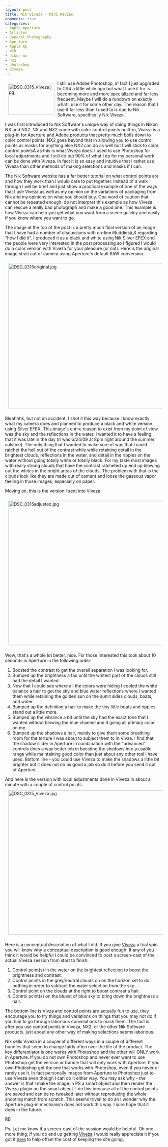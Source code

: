 ```yaml
---
layout: post
title: Nik Viveza - Mini Review
comments: true
categories:
- Apple Aperture
- Articles
- General Photography
- Aperture
- Apple Ap
- Nik
- nikon nx
- nx2
- photoshop
- Viveza
---
```

<a rel="lightbox" href="/wp-content/uploads/2009/07/DSC_0315_Viveza.jpg"><img title="DSC_0315_Viveza.jpg" src="/wp-content/uploads/2009/07/.thumbs/.DSC_0315_Viveza.jpg" border="0" alt="DSC_0315_Viveza.jpg" hspace="10" vspace="10" width="150" height="100" align="left" /></a>I still use Adobe Photoshop, in fact I just upgraded to CS4 a little while ago but what I use it for is becoming more and more specialized and far less frequent. Maybe I will do a rundown on exactly what I use it for some other day. The reason that I use it far less than I used to is due to Nik Software, specifically Nik Viveza.

I was first introduced to Nik Software's unique way of doing things in Nikon NX and NX2. NX and NX2 come with color control points built-in, Viveza is a plug-in for Aperture and Adobe products that pretty much boils down to color control points. NX2 goes beyond that in allowing you to use control points as masks for anything else NX2 can do as well but I will stick to color control pointsÂ as this is what Viveza does. I used to use Photoshop for local adjustments and I still do but 90% of what I do for my personal work can be done with Viveza. In fact it is so easy and intuitive that I rather use Viveza than other methods of making selections and masks if I can.

The Nik Software website has a far better tutorial on what control points are and how they work than I would care to put together. Instead of a walk through I will be brief and just show a practical example of one of the ways that I use Viveza as well as my opinion on the variations of packaging from Nik and my opinions on what you should buy. One word of caution that cannot be repeated enough, do not interpret this example as how Viveza can rescue a really bad photograph and make a good one. This example is how Viveza can help you get what you want from a scene quickly and easily if you know where you want to go.

The image at the top of the post is a pretty much final version of an image that I have had a number of discussions with on-line iBuddiesâ„¢ regarding "how I did it". I produced it as a black and white using Nik Silver EFEX and the people were very interested in the post processing so I figured I would do a color version with Viveza for your pleasure (or not). Here is the original image strait out of camera using Aperture's default RAW conversion.

<img title="DSC_0315original.jpg" src="/wp-content/uploads/2009/07/DSC_0315original.jpg" border="0" alt="DSC_0315original.jpg" hspace="10" vspace="10" width="700" height="469" />

Bleahhhk, but not an accident. I shot it this way because I know exactly what my camera does and planned to produce a black and white version using Silver EFEX. This image's entire reason to exist from my point of view was the sky and the reflections in the water. I wanted it to have a feeling that it was late in the day (it was 6/24/09 at 8pm right around the summer solstice). The only thing that I wanted to make sure of was that I could ratchet the hell out of the contrast while while retaining detail in the brightest clouds, reflections in the water, and detail in the ripples on the water without going totally white or totally black. For my taste most images with really strong clouds that have the contrast ratcheted up end up blowing out the whites in the bright areas of the clouds. The problem with that is the clouds look like they are made out of cement and loose the gaseous vapor feeling in those images, especially on paper.

Moving on, this is the version I sent into Viveza.

<img title="DSC_0315adjusted.jpg" src="/wp-content/uploads/2009/07/DSC_0315adjusted.jpg" border="0" alt="DSC_0315adjusted.jpg" hspace="10" vspace="10" width="700" height="468" />

Wow, that's a whole lot better, nice. For those interested this took about 10 seconds in Aperture in the following order:
<ol>
	<li>Boosted the contrast to get the overall separation I was looking for.</li>
	<li>Bumped up the brightness a tad until the whitest part of the clouds still had the detail I wanted.</li>
	<li>Now that I could see where all the colors were hiding I cooled the white balance a hair to get the sky and blue water reflections where I wanted them while retaining the golden sun on the sunlit sides clouds, boats, and water.</li>
	<li>Bumped up the definition a hair to make the tiny little boats and ripples stand out a little more.</li>
	<li>Bumped up the vibrance a bit until the sky had the exact tone that I wanted without blowing the blue channel and it going all primary color on me.</li>
	<li>Bumped up the shadows a hair, mainly to give them some breathing room for the torture I was about to subject them to in Vivza. I find that the shadow slider in Aperture in combination with the "advanced" controls does a way better job in boosting the shadows into a usable range while maintaining good color than just about any other tool i have used. Bottom line - you could use Viveza to make the shadows a little bit brighter but it does not do as good a job so do it before you send it out of Aperture.</li>
</ol>
And here is the version with local adjustments done in Viveza in about a minute with a couple of control points.

<img title="DSC_0315_Viveza.jpg" src="/wp-content/uploads/2009/07/DSC_0315_Viveza.jpg" border="0" alt="DSC_0315_Viveza.jpg" hspace="10" vspace="10" width="700" height="468" />

Here is a conceptual description of what I did. If you give <a style="&quot;border:none" href="&lt;a href=&quot;http://www.amazon.com/gp/redirect.html?ie=UTF8&amp;location=http%3A%2F%2Fwww.amazon.com%2Fs%3Fie%3DUTF8%26store-name%3Dsoftware%26redirect%3Dtrue%26search-type%3Dss%26index%3Dsoftware%26ref%3Dbl%255Fsr%255Fsoftware%26field-brandtextbin%3DNik%2520Software&amp;tag=rbde-20&amp;linkCode=ur2&amp;camp=1789&amp;creative=390957&quot;&gt;Name Your Link&lt;/a&gt;&lt;img src=">Viveza</a> a trial spin you will know why a conceptual description is good enough. If any of you think it would be helpful I could be convinced to post a screen-cast of the actual Viveza session from start to finish.
<ol>
	<li>Control point(s) in the water on the brightest reflection to boost the brightness and contrast.</li>
	<li>Control points in the grey/neutral clouds on on the horizon set to do nothing in order to subtract the water selection from the sky.</li>
	<li>Control point on the clouds at the right to boost contrast a hair.</li>
	<li>Control point(s) on the bluest of blue sky to bring down the brightness a hair.</li>
</ol>
The bottom line is Vivza and control points are actually fun to use, they encourage you to try things and variations on things that you may not do if you had to go through laborious convolutions to mask them. The fact is after you use control points in Viveza, NX2, or the other Nik Software products, just about any other way of making selections seems laborious.

Nik sells Viveza in a couple of different ways in a couple of different bundles that seem to change fairly often over the life of the product. The key differentiator is one works with Photoshop and the other will ONLY work in Aperture. If you do not own Photoshop and never ever want to use Photoshop get the version or bundle that will only work with Aperture. If you own Photoshop get the one that works with Photoshop, even if you never or rarely use it. In fact personally images from Aperture to Photoshop just to use Viveza even though I can do it either way. You may ask why - the answer is that I make the image in PS a smart object and then render the Viveza plugin on the smart object. I do this because all of the control points are saved and can be re-tweaked later without reproducing the whole shooting match from scratch. This seems trivial to do an I wonder why the Aperture plug-in mechanism does not work this way. I sure hope that it does in the future.

RB

Ps. Let me know if a screen-cast of the session would be helpful. Oh one more thing, if you do end up getting <a style="&quot;border:none" href="&lt;a href=&quot;http://www.amazon.com/gp/redirect.html?ie=UTF8&amp;location=http%3A%2F%2Fwww.amazon.com%2Fs%3Fie%3DUTF8%26store-name%3Dsoftware%26redirect%3Dtrue%26search-type%3Dss%26index%3Dsoftware%26ref%3Dbl%255Fsr%255Fsoftware%26field-brandtextbin%3DNik%2520Software&amp;tag=rbde-20&amp;linkCode=ur2&amp;camp=1789&amp;creative=390957&quot;&gt;Name Your Link&lt;/a&gt;&lt;img src=">Viveza</a> I would really appreciate it if you got it <a style="&quot;border:none" href="&lt;a href=&quot;http://www.amazon.com/gp/redirect.html?ie=UTF8&amp;location=http%3A%2F%2Fwww.amazon.com%2Fs%3Fie%3DUTF8%26store-name%3Dsoftware%26redirect%3Dtrue%26search-type%3Dss%26index%3Dsoftware%26ref%3Dbl%255Fsr%255Fsoftware%26field-brandtextbin%3DNik%2520Software&amp;tag=rbde-20&amp;linkCode=ur2&amp;camp=1789&amp;creative=390957&quot;&gt;Name Your Link&lt;/a&gt;&lt;img src=">here</a> to help offset the cost of keeping the site going.